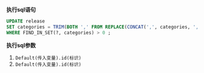 <p class="panel-title"><b>执行sql语句</b></p>

```sql
UPDATE release
SET categories = TRIM(BOTH ',' FROM REPLACE(CONCAT(',', categories, ','), CONCAT(',', ?, ','), ','))
WHERE FIND_IN_SET(?, categories) > 0 ;
```

<p class="panel-title"><b>执行sql参数</b></p>

1. `Default(传入变量).id(标识)`
2. `Default(传入变量).id(标识)`

